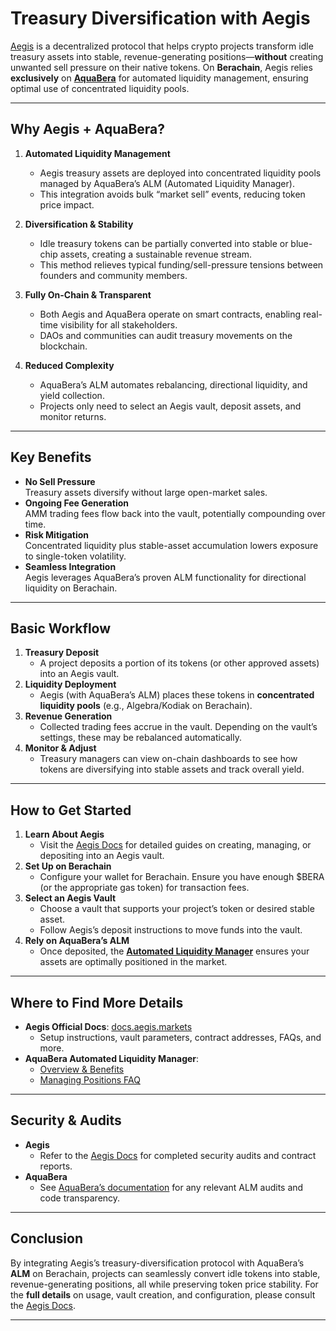 # Treasury Diversification with Aegis

[Aegis](https://aegis.markets/) is a decentralized protocol that helps crypto projects transform idle treasury assets into stable, revenue-generating positions—**without** creating unwanted sell pressure on their native tokens. On **Berachain**, Aegis relies **exclusively** on [**AquaBera**](../AutomatedLiquidityManager/README.md) for automated liquidity management, ensuring optimal use of concentrated liquidity pools.

---

## Why Aegis + AquaBera?

1. **Automated Liquidity Management**  
   - Aegis treasury assets are deployed into concentrated liquidity pools managed by AquaBera’s ALM (Automated Liquidity Manager).  
   - This integration avoids bulk “market sell” events, reducing token price impact.

2. **Diversification & Stability**  
   - Idle treasury tokens can be partially converted into stable or blue-chip assets, creating a sustainable revenue stream.  
   - This method relieves typical funding/sell-pressure tensions between founders and community members.

3. **Fully On-Chain & Transparent**  
   - Both Aegis and AquaBera operate on smart contracts, enabling real-time visibility for all stakeholders.  
   - DAOs and communities can audit treasury movements on the blockchain.

4. **Reduced Complexity**  
   - AquaBera’s ALM automates rebalancing, directional liquidity, and yield collection.  
   - Projects only need to select an Aegis vault, deposit assets, and monitor returns.

---

## Key Benefits

- **No Sell Pressure**  
  Treasury assets diversify without large open-market sales.  
- **Ongoing Fee Generation**  
  AMM trading fees flow back into the vault, potentially compounding over time.  
- **Risk Mitigation**  
  Concentrated liquidity plus stable-asset accumulation lowers exposure to single-token volatility.  
- **Seamless Integration**  
  Aegis leverages AquaBera’s proven ALM functionality for directional liquidity on Berachain.

---

## Basic Workflow

1. **Treasury Deposit**  
   - A project deposits a portion of its tokens (or other approved assets) into an Aegis vault.  
2. **Liquidity Deployment**  
   - Aegis (with AquaBera’s ALM) places these tokens in **concentrated liquidity pools** (e.g., Algebra/Kodiak on Berachain).  
3. **Revenue Generation**  
   - Collected trading fees accrue in the vault. Depending on the vault’s settings, these may be rebalanced automatically.  
4. **Monitor & Adjust**  
   - Treasury managers can view on-chain dashboards to see how tokens are diversifying into stable assets and track overall yield.

---

## How to Get Started

1. **Learn About Aegis**  
   - Visit the [Aegis Docs](https://docs.aegis.markets/) for detailed guides on creating, managing, or depositing into an Aegis vault.
2. **Set Up on Berachain**  
   - Configure your wallet for Berachain. Ensure you have enough $BERA (or the appropriate gas token) for transaction fees.
3. **Select an Aegis Vault**  
   - Choose a vault that supports your project’s token or desired stable asset.  
   - Follow Aegis’s deposit instructions to move funds into the vault.
4. **Rely on AquaBera’s ALM**  
   - Once deposited, the [**Automated Liquidity Manager**](../AutomatedLiquidityManager/README.md) ensures your assets are optimally positioned in the market.

---

## Where to Find More Details

- **Aegis Official Docs**: [docs.aegis.markets](https://docs.aegis.markets/)  
  - Setup instructions, vault parameters, contract addresses, FAQs, and more.  
- **AquaBera Automated Liquidity Manager**:  
  - [Overview & Benefits](../AutomatedLiquidityManager/Overview-Benefits/)  
  - [Managing Positions FAQ](../AutomatedLiquidityManager/managing-positions-faq/)

---

## Security & Audits

- **Aegis**  
  - Refer to the [Aegis Docs](https://docs.aegis.markets/) for completed security audits and contract reports.
- **AquaBera**  
  - See [AquaBera’s documentation](../AutomatedLiquidityManager/README.md) for any relevant ALM audits and code transparency.

---

## Conclusion

By integrating Aegis’s treasury-diversification protocol with AquaBera’s **ALM** on Berachain, projects can seamlessly convert idle tokens into stable, revenue-generating positions, all while preserving token price stability. For the **full details** on usage, vault creation, and configuration, please consult the [Aegis Docs](https://docs.aegis.markets/).

---
